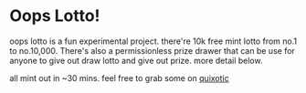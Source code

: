 # Oops Lotto!

oops lotto is a fun experimental project. there're 10k free mint lotto from no.1 to no.10,000. There's also a permissionless prize drawer that can be use for anyone to give out draw lotto and give out prize. more detail below.

all mint out in ~30 mins. feel free to grab some on [quixotic](https://quixotic.io/collection/0xD182adC29d09FcF823C9FE8ED678ee96e09BE7a9)
